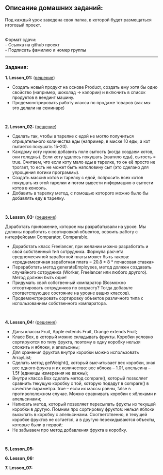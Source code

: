 ## Описание домашних заданий:
Под каждый урок заведена своя папка, в которой будет размещаться итоговый проект.
<br><br>

Формат сдачи:<br> - Ссылка на github проект <br> - Подписать фамилию и номер группы

----

### Задания:
**1. Lesson_01:** ([решение](https://github.com/K-Alex-a/OOP_HomeWork/tree/4ec9276670b71bc5a45e485fe66d0bc2f9b24844/src/main/java/lesson_01))
 - Создать новый продукт на основе Product, создать ему хотя бы одно свойство (например, шоколад -> калории) и включить в список продуктов в вендинг машину.
 - Продемонстрировать работу класса по продаже товаров (как мы это делали на семинаре)
<br>

**2. Lesson_02:**  ([решение](https://github.com/K-Alex-a/OOP_HomeWork/tree/7e35e49470c79dcea1c902aaf981c30b29ae6e6c/src/main/java/lesson_02))
 - Сделать так, чтобы в тарелке с едой не могло получиться отрицательного количества еды (например, в миске 10 еды, а кот пытается покушать 15-20).
 - Каждому коту нужно добавить поле сытость (когда создаем котов, они голодны). Если коту удалось покушать (хватило еды), сытость = true. Считаем, что если коту мало еды в тарелке, то он её просто не трогает, то есть не может быть наполовину сыт (это сделано для упрощения логики программы).
 - Создать массив котов и тарелку с едой, попросить всех котов покушать из этой тарелки и потом вывести информацию о сытости котов в консоль.
 - Добавить в тарелку метод, с помощью которого можно было бы добавлять еду в тарелку.
<br>

**3. Lesson_03:**  ([решение](https://github.com/K-Alex-a/OOP_HomeWork/tree/e5ef50a7c3cb14e769d6c8ad9dc3840ff5b64b1a/src/main/java/lesson_03))

Доработать приложение, которое мы разрабатывали на уроке. Мы должны поработать с сортировкой объектов, освоить работу с интерфейсами Comparator, Comparable.
- Доработать класс Freelancer, при желании можно разработать и свой собственный тип сотрудника. Формула расчета среднемесячной заработной платы может быть такова: «среднемесячная заработная плата = 20.8 * 8 * почасовая ставка»
- Переработать метод generateEmployees, метод должен создавать случайного сотрудника (Worker, Freelancer или любого другого). Метод должен быть один!
- Придумать свой собственный компаратор (Возможно отсортировать сотрудников по возрасту? Тогда добавьте соответствующее состояние на уровне ваших классов).
- Продемонстрировать сортировку объектов различного типа с использованием собственного компаратора.
<br>

**4. Lesson_04:**  ([решение]())

- Даны классы Fruit, Apple extends Fruit, Orange extends Fruit;
- Класс Box, в который можно складывать фрукты. Коробки условно сортируются по типу фрукта,
поэтому в одну коробку нельзя сложить и яблоки, и апельсины;
- Для хранения фруктов внутри коробки можно использовать ArrayList;
- Сделать метод getWeight(), который высчитывает вес коробки, зная вес одного фрукта и их количество:
вес яблока – 1.0f, апельсина – 1.5f (единицы измерения не важны);
- Внутри класса Box сделать метод compare(), который позволяет сравнить текущую коробку с той, которую
подадут в compare() в качестве параметра. true – если их массы равны, false в противоположном случае.
Можно сравнивать коробки с яблоками и апельсинами;
- Написать метод, который позволяет пересыпать фрукты из текущей коробки в другую.
Помним про сортировку фруктов: нельзя яблоки высыпать в коробку с апельсинами.
Соответственно, в текущей коробке фруктов не остается, а в другую перекидываются объекты, которые были в первой;
- Не забываем про метод добавления фрукта в коробку.
<br>

**5. Lesson_05:**
<br>

**6. Lesson_06:**
<br>

**7. Lesson_07:**


